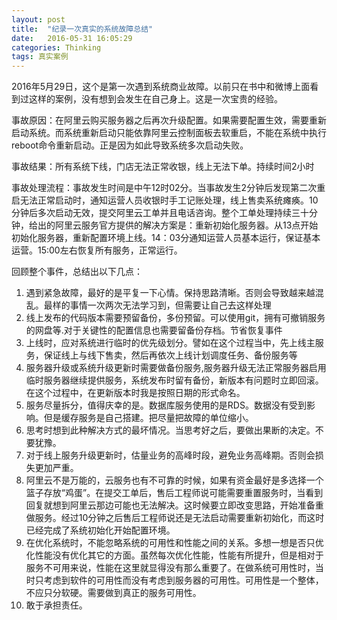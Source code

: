 ```yaml
---
layout: post
title:  "纪录一次真实的系统故障总结"
date:   2016-05-31 16:05:29
categories: Thinking
tags: 真实案例
---
```


2016年5月29日，这个是第一次遇到系统商业故障。以前只在书中和微博上面看到过这样的案例，没有想到会发生在自己身上。这是一次宝贵的经验。

事故原因：在阿里云购买服务器之后再次升级配置。如果需要配置生效，需要重新启动系统。而系统重新启动只能依靠阿里云控制面板去软重启，不能在系统中执行reboot命令重新启动。正是因为如此导致系统多次启动失败。

事故结果：所有系统下线，门店无法正常收银，线上无法下单。持续时间2小时


事故处理流程：事故发生时间是中午12时02分。当事故发生2分钟后发现第二次重启无法正常启动时，通知运营人员收银时手工记账处理，线上售卖系统瘫痪。10分钟后多次启动无效，提交阿里云工单并且电话咨询。整个工单处理持续三十分钟，给出的阿里云服务官方提供的解决方案是：重新初始化服务器。从13点开始初始化服务器，重新配置环境上线。14：03分通知运营人员基本运行，保证基本运营。15:00左右恢复所有服务，正常运行。

回顾整个事件，总结出以下几点：

1. 遇到紧急故障，最好的是平复一下心情。保持思路清晰。否则会导致越来越混乱。最样的事情一次两次无法学习到，但需要让自己去这样处理
2. 线上发布的代码版本需要预留备份，多份预留。可以使用git，拥有可撤销服务的网盘等.对于关键性的配置信息也需要留备份存档。节省恢复事件
3. 上线时，应对系统进行临时的优先级划分。譬如在这个过程当中，先上线主服务，保证线上与线下售卖，然后再依次上线计划调度任务、备份服务等
4. 服务器升级或系统升级更新时需要做备份服务,服务器升级无法正常服务器启用临时服务器继续提供服务，系统发布时留有备份，新版本有问题时立即回滚。在这个过程中，在更新版本时我是按照日期的形式命名。
5. 服务尽量拆分，值得庆幸的是。数据库服务使用的是RDS。数据没有受到影响。但是缓存服务是自己搭建。把尽量把故障的单位缩小。
6. 思考时想到此种解决方式的最坏情况。当思考好之后，要做出果断的决定。不要犹豫。
7. 对于线上服务升级更新时，估量业务的高峰时段，避免业务高峰期。否则会损失更加严重。
8. 阿里云不是万能的，云服务也有不可靠的时候，如果有资金最好是多选择一个篮子存放“鸡蛋”。在提交工单后，售后工程师说可能需要重置服务时，当看到回复就想到阿里云那边可能也无法解决。这时候要立即改变思路，开始准备重做服务。经过10分钟之后售后工程师说还是无法启动需要重新初始化，而这时已经完成了系统初始化开始配置环境。
9. 在优化系统时，不能忽略系统的可用性和性能之间的关系。多想一想是否只优化性能没有优化其它的方面。虽然每次优化性能，性能有所提升，但是相对于服务不可用来说，性能在这里就显得没有那么重要了。在做系统可用性时，当时只考虑到软件的可用性而没有考虑到服务器的可用性。可用性是一个整体，不应只分软硬。需要做到真正的服务可用性。
10. 敢于承担责任。


